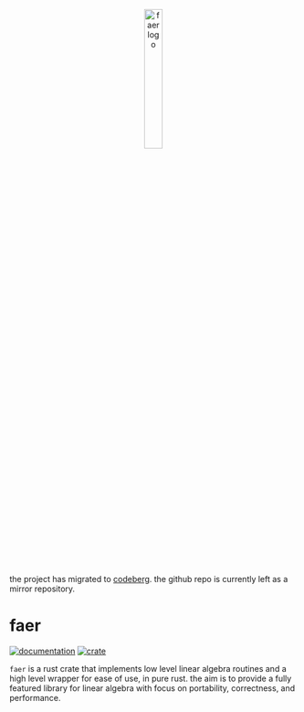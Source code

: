 <p align="center">
  <img src="https://faer.veganb.tw/faer-logo-color.png" alt="faer logo"/ width="25%">
</p>

the project has migrated to [codeberg](https://codeberg.org/sarah-quinones/faer).
the github repo is currently left as a mirror repository.

# faer

[![documentation](https://docs.rs/faer/badge.svg)](https://docs.rs/faer)
[![crate](https://img.shields.io/crates/v/faer.svg)](https://crates.io/crates/faer)

`faer` is a rust crate that implements low level linear algebra routines and a high level wrapper for ease of use, in pure rust.
the aim is to provide a fully featured library for linear algebra with focus on portability, correctness, and performance.
